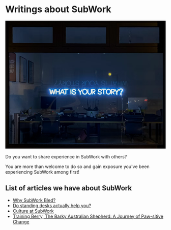 # Writings about SubWork

![subwork_writings](./pics/subwork_writings.png)

Do you want to share experience in SubWork with others? 

You are more than welcome to do so and gain exposure you've been experiencing SubWork among first!


List of articles we have about SubWork
---
- [Why SubWork Bled?](https://luuu.substack.com/p/why-subwork-bled)
- [Do standing desks actually help you?](https://medium.com/@poppyseedDev/do-standing-desks-actually-help-you-822ceb3d0c20)
- [Culture at SubWork](https://medium.com/@poppyseedDev/culture-at-subwork-%EF%B8%8F-593cdfa4f27f)
- [Training Berry, The Barky Australian Shepherd: A Journey of Paw-sitive Change](https://medium.com/@poppyseedDev/from-noisy-neighbor-to-%EF%B8%8F-perfect-running-buddy-my-journey-with-an-australian-shepherd-cad97bbb8fc5)